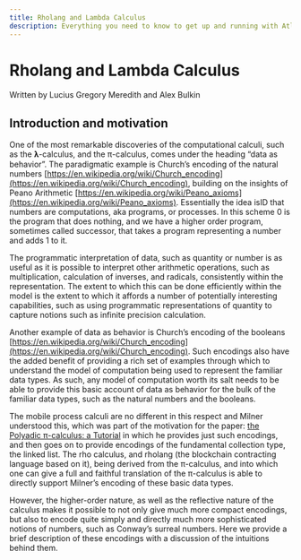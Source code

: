 ```yaml
---
title: Rholang and Lambda Calculus
description: Everything you need to know to get up and running with Atlaskit
---
```

# Rholang and Lambda Calculus
Written by Lucius Gregory Meredith and Alex Bulkin

## Introduction and motivation
One of the most remarkable discoveries of the computational calculi, such as the 𝛌-calculus, and the π-calculus, comes under the heading “data as behavior”. The paradigmatic example is Church’s encoding of the natural numbers [https://en.wikipedia.org/wiki/Church_encoding](https://en.wikipedia.org/wiki/Church_encoding), building on the insights of Peano Arithmetic [https://en.wikipedia.org/wiki/Peano_axioms](https://en.wikipedia.org/wiki/Peano_axioms). Essentially the idea isID that numbers are computations, aka programs, or processes. In this scheme 0 is the program that does nothing, and we have a higher order program, sometimes called successor, that takes a program representing a number and adds 1 to it. 

The programmatic interpretation of data, such as quantity or number is as useful as it is possible to interpret other arithmetic operations, such as multiplication, calculation of inverses, and radicals, consistently within the representation. The extent to which this can be done efficiently within the model is the extent to which it affords a number of potentially interesting capabilities, such as using programmatic representations of quantity to capture notions such as infinite precision calculation.

Another example of data as behavior is Church’s encoding of the booleans [https://en.wikipedia.org/wiki/Church_encoding](https://en.wikipedia.org/wiki/Church_encoding). Such encodings also have the added benefit of providing a rich set of examples through which to understand the model of computation being used to represent the familiar data types. As such, any model of computation worth its salt needs to be able to provide this basic account of data as behavior for the bulk of the familiar data types, such as the natural numbers and the booleans.

The mobile process calculi are no different in this respect and Milner understood this, which was part of the motivation for the paper: [the Polyadic π-calculus: a Tutorial](http://www.lfcs.inf.ed.ac.uk/reports/91/ECS-LFCS-91-180/) in which he provides just such encodings, and then goes on to provide encodings of the fundamental collection type, the linked list. The rho calculus, and rholang (the blockchain contracting language based on it), being derived from the π-calculus, and into which one can give a full and faithful translation of the π-calculus is able to directly support Milner’s encoding of these basic data types.

However, the higher-order nature, as well as the reflective nature of the calculus makes it possible to not only give much more compact encodings, but also to encode quite simply and directly much more sophisticated notions of numbers, such as Conway’s surreal numbers. Here we provide a brief description of these encodings with a discussion of the intuitions behind them.
